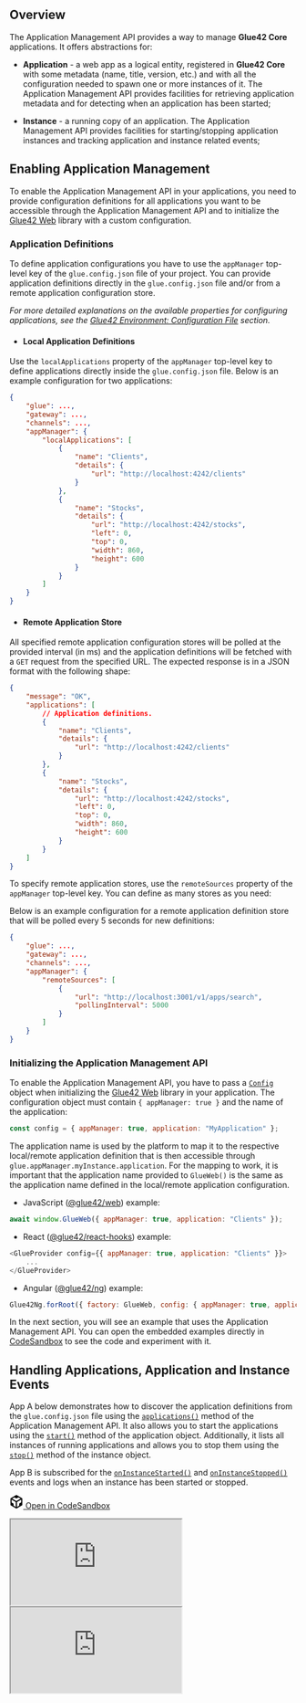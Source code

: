 ## Overview

The Application Management API provides a way to manage **Glue42 Core** applications. It offers abstractions for:

- **Application** - a web app as a logical entity, registered in **Glue42 Core** with some metadata (name, title, version, etc.) and with all the configuration needed to spawn one or more instances of it. The Application Management API provides facilities for retrieving application metadata and for detecting when an application has been started;

- **Instance** - a running copy of an application. The Application Management API provides facilities for starting/stopping application instances and tracking application and instance related events;

## Enabling Application Management

To enable the Application Management API in your applications, you need to provide configuration definitions for all applications you want to be accessible through the Application Management API and to initialize the [Glue42 Web](../../../reference/core/latest/glue42%20web/index.html) library with a custom configuration.

### Application Definitions

To define application configurations you have to use the `appManager` top-level key of the `glue.config.json` file of your project. You can provide application definitions directly in the `glue.config.json` file and/or from a remote application configuration store. 

*For more detailed explanations on the available properties for configuring applications, see the [Glue42 Environment: Configuration File](../../core-concepts/environment/overview/index.html#configuration_file) section.*

- #### Local Application Definitions

Use the `localApplications` property of the `appManager` top-level key to define applications directly inside the `glue.config.json` file. Below is an example configuration for two applications: 

```json
{
    "glue": ...,
    "gateway": ...,
    "channels": ...,
    "appManager": {
        "localApplications": [
            {
                "name": "Clients",
                "details": {
                    "url": "http://localhost:4242/clients"
                }
            },
            {
                "name": "Stocks",
                "details": {
                    "url": "http://localhost:4242/stocks",
                    "left": 0,
                    "top": 0,
                    "width": 860,
                    "height": 600
                }
            }
        ]
    }
}
```

- #### Remote Application Store

All specified remote application configuration stores will be polled at the provided interval (in ms) and the application definitions will be fetched with a `GET` request from the specified URL. The expected response is in a JSON format with the following shape:

```json
{
    "message": "OK",
    "applications": [
        // Application definitions.
        {
            "name": "Clients",
            "details": {
                "url": "http://localhost:4242/clients"
            }
        },
        {
            "name": "Stocks",
            "details": {
                "url": "http://localhost:4242/stocks",
                "left": 0,
                "top": 0,
                "width": 860,
                "height": 600
            }
        }
    ]
}
```

To specify remote application stores, use the `remoteSources` property of the `appManager` top-level key. You can define as many stores as you need:

Below is an example configuration for a remote application definition store that will be polled every 5 seconds for new definitions:

```json
{
    "glue": ...,
    "gateway": ...,
    "channels": ...,
    "appManager": {
        "remoteSources": [
            {
                "url": "http://localhost:3001/v1/apps/search",
                "pollingInterval": 5000
            }
        ]
    }
}
```

### Initializing the Application Management API

To enable the Application Management API, you have to pass a [`Config`](../../../reference/core/latest/glue42%20web/index.html#!Config) object when initializing the [Glue42 Web](../../../reference/core/latest/glue42%20web/index.html) library in your application. The configuration object must contain `{ appManager: true }` and the name of the application:

```javascript
const config = { appManager: true, application: "MyApplication" };
```

The application name is used by the platform to map it to the respective local/remote application definition that is then accessible through `glue.appManager.myInstance.application`. For the mapping to work, it is important that the application name provided to `GlueWeb()` is the same as the application name defined in the local/remote application configuration.

- JavaScript ([@glue42/web](https://www.npmjs.com/package/@glue42/web)) example:

```javascript
await window.GlueWeb({ appManager: true, application: "Clients" });
```

- React ([@glue42/react-hooks](https://www.npmjs.com/package/@glue42/react-hooks)) example:

```javascript
<GlueProvider config={{ appManager: true, application: "Clients" }}>
    ...
</GlueProvider>
```

- Angular ([@glue42/ng](https://www.npmjs.com/package/@glue42/ng)) example:

```javascript
Glue42Ng.forRoot({ factory: GlueWeb, config: { appManager: true, application: "Clients" } })
```

In the next section, you will see an example that uses the Application Management API. You can open the embedded examples directly in [CodeSandbox](https://codesandbox.io) to see the code and experiment with it.

## Handling Applications, Application and Instance Events

App A below demonstrates how to discover the application definitions from the `glue.config.json` file using the [`applications()`](../../../reference/core/latest/appmanager/index.html#!API-applications) method of the Application Management API. It also allows you to start the applications using the [`start()`](../../../reference/core/latest/appmanager/index.html#!Application-start) method of the application object. Additionally, it lists all instances of running applications and allows you to stop them using the [`stop()`](../../../reference/core/latest/appmanager/index.html#!Instance-stop) method of the instance object.

App B is subscribed for the [`onInstanceStarted()`](../../../reference/core/latest/appmanager/index.html#!API-onInstanceStarted) and [`onInstanceStopped()`](../../../reference/core/latest/appmanager/index.html#!API-onInstanceStopped) events and logs when an instance has been started or stopped.

<a href="https://codesandbox.io/s/github/Glue42/core/tree/master/live-examples/app-manager/app-manager-events" target="_blank" class="btn btn-primary"><svg xmlns="http://www.w3.org/2000/svg" viewBox="0 0 256 296" preserveAspectRatio="xMidYMid meet" width="24" height="24" version="1.1" style="pointer-events: auto;">
        <path fill="#000000" d="M 115.498 261.088 L 115.498 154.479 L 23.814 101.729 L 23.814 162.502 L 65.8105 186.849 L 65.8105 232.549 L 115.498 261.088 Z M 139.312 261.715 L 189.917 232.564 L 189.917 185.78 L 232.186 161.285 L 232.186 101.274 L 139.312 154.895 L 139.312 261.715 Z M 219.972 80.8277 L 171.155 52.5391 L 128.292 77.4107 L 85.104 52.5141 L 35.8521 81.1812 L 127.766 134.063 L 219.972 80.8277 Z M 0 222.212 L 0 74.4949 L 127.987 0 L 256 74.182 L 256 221.979 L 127.984 295.723 L 0 222.212 Z" style="pointer-events: auto;"></path>
</svg> Open in CodeSandbox</a>
<div class="d-flex">
    <iframe src="https://hu9ve.csb.app/app-a/index.html"></iframe>
    <iframe src="https://hu9ve.csb.app/app-b/index.html"></iframe>
</div>
